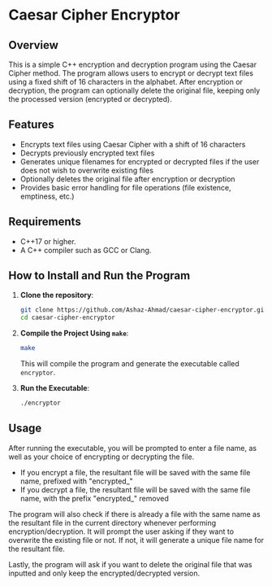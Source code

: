 # Caesar Cipher Encryptor

## Overview

This is a simple C++ encryption and decryption program using the Caesar Cipher method. The program allows users to encrypt or decrypt text files using a fixed shift of 16 characters in the alphabet. After encryption or decryption, the program can optionally delete the original file, keeping only the processed version (encrypted or decrypted).

## Features

- Encrypts text files using Caesar Cipher with a shift of 16 characters
- Decrypts previously encrypted text files
- Generates unique filenames for encrypted or decrypted files if the user does not wish to overwrite existing files
- Optionally deletes the original file after encryption or decryption
- Provides basic error handling for file operations (file existence, emptiness, etc.)

## Requirements

- C++17 or higher.
- A C++ compiler such as GCC or Clang.

## How to Install and Run the Program

1. **Clone the repository**:
   ```bash
   git clone https://github.com/Ashaz-Ahmad/caesar-cipher-encryptor.git
   cd caesar-cipher-encryptor
   ```
2. **Compile the Project Using `make`**:
    ```bash
    make
    ```

    This will compile the program and generate the executable called `encryptor`.

3. **Run the Executable**:
    ```bash
    ./encryptor
    ```

## Usage

After running the executable, you will be prompted to enter a file name, as well as your choice of encrypting or decrypting the file.

- If you encrypt a file, the resultant file will be saved with the same file name, prefixed with "encrypted_"
- If you decrypt a file, the resultant file will be saved with the same file name, with the prefix "encrypted_" removed

The program will also check if there is already a file with the same name as the resultant file in the current directory whenever performing encryption/decryption. It will prompt the user asking if they want to overwrite the existing file or not. If not, it will generate a unique file name for the resultant file.

Lastly, the program will ask if you want to delete the original file that was inputted and only keep the encrypted/decrypted version.
